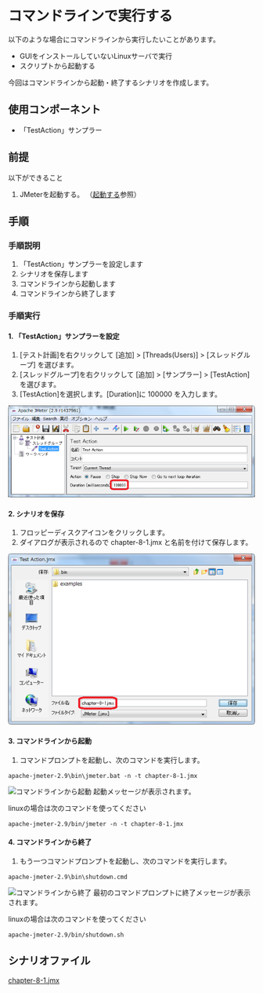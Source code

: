 # コマンドラインで実行する

以下のような場合にコマンドラインから実行したいことがあります。

+ GUIをインストールしていないLinuxサーバで実行
+ スクリプトから起動する

今回はコマンドラインから起動・終了するシナリオを作成します。

## 使用コンポーネント

+ 「TestAction」サンプラー

## 前提
以下ができること

1. JMeterを起動する。
（[起動する](1.start.md "起動する")参照）

## 手順
### 手順説明

1. 「TestAction」サンプラーを設定します
1. シナリオを保存します
1. コマンドラインから起動します
1. コマンドラインから終了します

### 手順実行
#### 1. 「TestAction」サンプラーを設定

1. [テスト計画]を右クリックして [追加] > [Threads(Users)] > [スレッドグループ] を選びます。
2. [スレッドグループ]を右クリックして [追加] > [サンプラー] > [TestAction] を選びます。
3. [TestAction]を選択します。[Duration]に 100000 を入力します。

![TestActionを設定](images/chapter-8-1.png)

#### 2. シナリオを保存

1. フロッピーディスクアイコンをクリックします。
1. ダイアログが表示されるので chapter-8-1.jmx と名前を付けて保存します。

![シナリオを保存](images/chapter-8-2.png)

#### 3. コマンドラインから起動

1. コマンドプロンプトを起動し、次のコマンドを実行します。

```
apache-jmeter-2.9\bin\jmeter.bat -n -t chapter-8-1.jmx
```

![コマンドラインから起動](images/chapter-8-3.png)
起動メッセージが表示されます。

linuxの場合は次のコマンドを使ってください
```
apache-jmeter-2.9/bin/jmeter -n -t chapter-8-1.jmx
```

#### 4. コマンドラインから終了

1. もう一つコマンドプロンプトを起動し、次のコマンドを実行します。

```
apache-jmeter-2.9\bin\shutdown.cmd
```

![コマンドラインから終了](images/chapter-8-4.png)
最初のコマンドプロンプトに終了メッセージが表示されます。

linuxの場合は次のコマンドを使ってください
```
apache-jmeter-2.9/bin/shutdown.sh
```

## シナリオファイル
[chapter-8-1.jmx](scenarios/chapter-8-1.jmx)